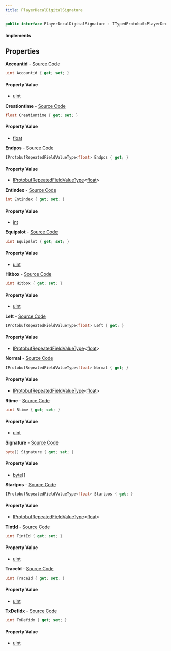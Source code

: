 ```yaml
---
title: PlayerDecalDigitalSignature
---
```


```csharp
public interface PlayerDecalDigitalSignature : ITypedProtobuf<PlayerDecalDigitalSignature>, INativeHandle
```

#### Implements

## Properties

**Accountid** - [Source Code](https://github.com/swiftly-solution/swiftlys2/blob/master/managed/src/SwiftlyS2.Generated/Protobufs/Interfaces/PlayerDecalDigitalSignature.cs#L16)

```csharp
uint Accountid { get; set; }
```

#### Property Value

- [uint](https://learn.microsoft.com/dotnet/api/system.uint32)

**Creationtime** - [Source Code](https://github.com/swiftly-solution/swiftlys2/blob/master/managed/src/SwiftlyS2.Generated/Protobufs/Interfaces/PlayerDecalDigitalSignature.cs#L40)

```csharp
float Creationtime { get; set; }
```

#### Property Value

- [float](https://learn.microsoft.com/dotnet/api/system.single)

**Endpos** - [Source Code](https://github.com/swiftly-solution/swiftlys2/blob/master/managed/src/SwiftlyS2.Generated/Protobufs/Interfaces/PlayerDecalDigitalSignature.cs#L22)

```csharp
IProtobufRepeatedFieldValueType<float> Endpos { get; }
```

#### Property Value

- [IProtobufRepeatedFieldValueType](/docs/api/shared/netmessages/iprotobufrepeatedfieldvaluetype-1)<[float](https://learn.microsoft.com/dotnet/api/system.single)>

**Entindex** - [Source Code](https://github.com/swiftly-solution/swiftlys2/blob/master/managed/src/SwiftlyS2.Generated/Protobufs/Interfaces/PlayerDecalDigitalSignature.cs#L34)

```csharp
int Entindex { get; set; }
```

#### Property Value

- [int](https://learn.microsoft.com/dotnet/api/system.int32)

**Equipslot** - [Source Code](https://github.com/swiftly-solution/swiftlys2/blob/master/managed/src/SwiftlyS2.Generated/Protobufs/Interfaces/PlayerDecalDigitalSignature.cs#L43)

```csharp
uint Equipslot { get; set; }
```

#### Property Value

- [uint](https://learn.microsoft.com/dotnet/api/system.uint32)

**Hitbox** - [Source Code](https://github.com/swiftly-solution/swiftlys2/blob/master/managed/src/SwiftlyS2.Generated/Protobufs/Interfaces/PlayerDecalDigitalSignature.cs#L37)

```csharp
uint Hitbox { get; set; }
```

#### Property Value

- [uint](https://learn.microsoft.com/dotnet/api/system.uint32)

**Left** - [Source Code](https://github.com/swiftly-solution/swiftlys2/blob/master/managed/src/SwiftlyS2.Generated/Protobufs/Interfaces/PlayerDecalDigitalSignature.cs#L28)

```csharp
IProtobufRepeatedFieldValueType<float> Left { get; }
```

#### Property Value

- [IProtobufRepeatedFieldValueType](/docs/api/shared/netmessages/iprotobufrepeatedfieldvaluetype-1)<[float](https://learn.microsoft.com/dotnet/api/system.single)>

**Normal** - [Source Code](https://github.com/swiftly-solution/swiftlys2/blob/master/managed/src/SwiftlyS2.Generated/Protobufs/Interfaces/PlayerDecalDigitalSignature.cs#L49)

```csharp
IProtobufRepeatedFieldValueType<float> Normal { get; }
```

#### Property Value

- [IProtobufRepeatedFieldValueType](/docs/api/shared/netmessages/iprotobufrepeatedfieldvaluetype-1)<[float](https://learn.microsoft.com/dotnet/api/system.single)>

**Rtime** - [Source Code](https://github.com/swiftly-solution/swiftlys2/blob/master/managed/src/SwiftlyS2.Generated/Protobufs/Interfaces/PlayerDecalDigitalSignature.cs#L19)

```csharp
uint Rtime { get; set; }
```

#### Property Value

- [uint](https://learn.microsoft.com/dotnet/api/system.uint32)

**Signature** - [Source Code](https://github.com/swiftly-solution/swiftlys2/blob/master/managed/src/SwiftlyS2.Generated/Protobufs/Interfaces/PlayerDecalDigitalSignature.cs#L13)

```csharp
byte[] Signature { get; set; }
```

#### Property Value

- [byte](https://learn.microsoft.com/dotnet/api/system.byte)[]

**Startpos** - [Source Code](https://github.com/swiftly-solution/swiftlys2/blob/master/managed/src/SwiftlyS2.Generated/Protobufs/Interfaces/PlayerDecalDigitalSignature.cs#L25)

```csharp
IProtobufRepeatedFieldValueType<float> Startpos { get; }
```

#### Property Value

- [IProtobufRepeatedFieldValueType](/docs/api/shared/netmessages/iprotobufrepeatedfieldvaluetype-1)<[float](https://learn.microsoft.com/dotnet/api/system.single)>

**TintId** - [Source Code](https://github.com/swiftly-solution/swiftlys2/blob/master/managed/src/SwiftlyS2.Generated/Protobufs/Interfaces/PlayerDecalDigitalSignature.cs#L52)

```csharp
uint TintId { get; set; }
```

#### Property Value

- [uint](https://learn.microsoft.com/dotnet/api/system.uint32)

**TraceId** - [Source Code](https://github.com/swiftly-solution/swiftlys2/blob/master/managed/src/SwiftlyS2.Generated/Protobufs/Interfaces/PlayerDecalDigitalSignature.cs#L46)

```csharp
uint TraceId { get; set; }
```

#### Property Value

- [uint](https://learn.microsoft.com/dotnet/api/system.uint32)

**TxDefidx** - [Source Code](https://github.com/swiftly-solution/swiftlys2/blob/master/managed/src/SwiftlyS2.Generated/Protobufs/Interfaces/PlayerDecalDigitalSignature.cs#L31)

```csharp
uint TxDefidx { get; set; }
```

#### Property Value

- [uint](https://learn.microsoft.com/dotnet/api/system.uint32)

